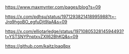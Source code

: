 https://www.maxmynter.com/pages/blog?s=09

https://x.com/pdhsu/status/1971293821418995988?t=-Jrq9hgoBO_egfuDjt9laA&s=09

https://x.com/elliotarledge/status/1971080532814594493?t=YSTSNYPnptxvZXlI62BhKQ&s=09

https://github.com/kaitz/paq8px